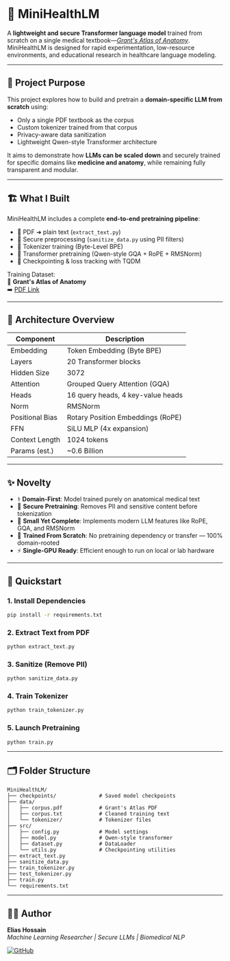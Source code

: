 # 🧠 MiniHealthLM

A **lightweight and secure Transformer language model** trained from scratch on a single medical textbook—[*Grant's Atlas of Anatomy*](https://uotechnology.edu.iq/dep/bme/english/Pages/Lectures/anatomy%20first%20course/Grant's%20Atlas%20of%20Anatomy.pdf).  
MiniHealthLM is designed for rapid experimentation, low-resource environments, and educational research in healthcare language modeling.

---

## 🎯 Project Purpose

This project explores how to build and pretrain a **domain-specific LLM from scratch** using:

- Only a single PDF textbook as the corpus
- Custom tokenizer trained from that corpus
- Privacy-aware data sanitization
- Lightweight Qwen-style Transformer architecture

It aims to demonstrate how **LLMs can be scaled down** and securely trained for specific domains like **medicine and anatomy**, while remaining fully transparent and modular.

---

## 🏗️ What I Built

MiniHealthLM includes a complete **end-to-end pretraining pipeline**:

- 📖 PDF ➜ plain text (`extract_text.py`)
- 🧼 Secure preprocessing (`sanitize_data.py` using PII filters)
- 🔡 Tokenizer training (Byte-Level BPE)
- 🧠 Transformer pretraining (Qwen-style GQA + RoPE + RMSNorm)
- 💾 Checkpointing & loss tracking with TQDM

Training Dataset:  
📘 **Grant's Atlas of Anatomy**  
➡️ [PDF Link](https://uotechnology.edu.iq/dep/bme/english/Pages/Lectures/anatomy%20first%20course/Grant's%20Atlas%20of%20Anatomy.pdf)

---

## 🧬 Architecture Overview

| Component       | Description                          |
|----------------|--------------------------------------|
| Embedding       | Token Embedding (Byte BPE)          |
| Layers          | 20 Transformer blocks                |
| Hidden Size     | 3072                                 |
| Attention       | Grouped Query Attention (GQA)        |
| Heads           | 16 query heads, 4 key-value heads    |
| Norm            | RMSNorm                              |
| Positional Bias | Rotary Position Embeddings (RoPE)    |
| FFN             | SiLU MLP (4x expansion)              |
| Context Length  | 1024 tokens                          |
| Params (est.)   | ~0.6 Billion                         |

---

## ✨ Novelty

- ⚕️ **Domain-First**: Model trained purely on anatomical medical text
- 🔐 **Secure Pretraining**: Removes PII and sensitive content before tokenization
- 🔬 **Small Yet Complete**: Implements modern LLM features like RoPE, GQA, and RMSNorm
- 🧠 **Trained From Scratch**: No pretraining dependency or transfer — 100% domain-rooted
- ⚡ **Single-GPU Ready**: Efficient enough to run on local or lab hardware

---

## 🚀 Quickstart

### 1. Install Dependencies
```bash
pip install -r requirements.txt
```

### 2. Extract Text from PDF
```bash
python extract_text.py
```

### 3. Sanitize (Remove PII)
```bash
python sanitize_data.py
```

### 4. Train Tokenizer
```bash
python train_tokenizer.py
```

### 5. Launch Pretraining
```bash
python train.py
```

---

## 🗂️ Folder Structure

```
MiniHealthLM/
├── checkpoints/              # Saved model checkpoints
├── data/
│   ├── corpus.pdf            # Grant's Atlas PDF
│   ├── corpus.txt            # Cleaned training text
│   └── tokenizer/            # Tokenizer files
├── src/
│   ├── config.py             # Model settings
│   ├── model.py              # Qwen-style transformer
│   ├── dataset.py            # DataLoader
│   └── utils.py              # Checkpointing utilities
├── extract_text.py
├── sanitize_data.py
├── train_tokenizer.py
├── test_tokenizer.py
├── train.py
└── requirements.txt
```

---

## 👨‍💻 Author

**Elias Hossain**  
_Machine Learning Researcher | Secure LLMs | Biomedical NLP_

[![GitHub](https://img.shields.io/badge/GitHub-EliasHossain001-blue?logo=github)](https://github.com/EliasHossain001)
